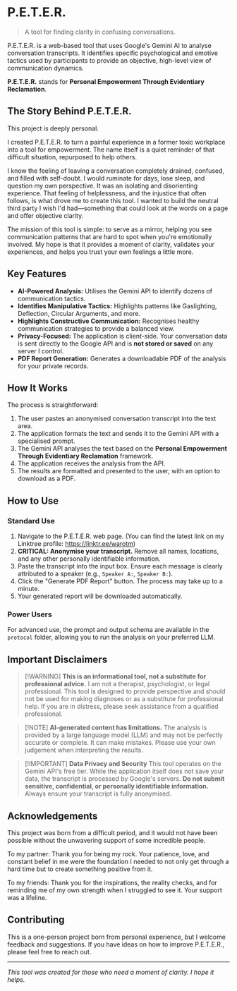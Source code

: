 # P.E.T.E.R.

> A tool for finding clarity in confusing conversations.

P.E.T.E.R. is a web-based tool that uses Google's Gemini AI to analyse conversation transcripts. It identifies specific psychological and emotive tactics used by participants to provide an objective, high-level view of communication dynamics.

**P.E.T.E.R.** stands for **Personal Empowerment Through Evidentiary Reclamation**.

## The Story Behind P.E.T.E.R.

This project is deeply personal.

I created P.E.T.E.R. to turn a painful experience in a former toxic workplace into a tool for empowerment. The name itself is a quiet reminder of that difficult situation, repurposed to help others.

I know the feeling of leaving a conversation completely drained, confused, and filled with self-doubt. I would ruminate for days, lose sleep, and question my own perspective. It was an isolating and disorienting experience. That feeling of helplessness, and the injustice that often follows, is what drove me to create this tool. I wanted to build the neutral third party I wish I'd had—something that could look at the words on a page and offer objective clarity.

The mission of this tool is simple: to serve as a mirror, helping you see communication patterns that are hard to spot when you're emotionally involved. My hope is that it provides a moment of clarity, validates your experiences, and helps you trust your own feelings a little more.

## Key Features

* **AI-Powered Analysis:** Utilises the Gemini API to identify dozens of communication tactics.
* **Identifies Manipulative Tactics:** Highlights patterns like Gaslighting, Deflection, Circular Arguments, and more.
* **Highlights Constructive Communication:** Recognises healthy communication strategies to provide a balanced view.
* **Privacy-Focused:** The application is client-side. Your conversation data is sent directly to the Google API and is **not stored or saved** on any server I control.
* **PDF Report Generation:** Generates a downloadable PDF of the analysis for your private records.

## How It Works

The process is straightforward:

1.  The user pastes an anonymised conversation transcript into the text area.
2.  The application formats the text and sends it to the Gemini API with a specialised prompt.
3.  The Gemini API analyses the text based on the **Personal Empowerment Through Evidentiary Reclamation** framework.
4.  The application receives the analysis from the API.
5.  The results are formatted and presented to the user, with an option to download as a PDF.

## How to Use

### Standard Use
1.  Navigate to the P.E.T.E.R. web page. (You can find the latest link on my Linktree profile: https://linktr.ee/warotm)
2.  **CRITICAL: Anonymise your transcript.** Remove all names, locations, and any other personally identifiable information.
3.  Paste the transcript into the input box. Ensure each message is clearly attributed to a speaker (e.g., `Speaker A:`, `Speaker B:`).
4.  Click the "Generate PDF Report" button. The process may take up to a minute.
5.  Your generated report will be downloaded automatically.

### Power Users
For advanced use, the prompt and output schema are available in the `protocol` folder, allowing you to run the analysis on your preferred LLM.

## Important Disclaimers

> \[!WARNING\]
> **This is an informational tool, not a substitute for professional advice.**
> I am not a therapist, psychologist, or legal professional. This tool is designed to provide perspective and should not be used for making diagnoses or as a substitute for professional help. If you are in distress, please seek assistance from a qualified professional.

> \[!NOTE\]
> **AI-generated content has limitations.**
> The analysis is provided by a large language model (LLM) and may not be perfectly accurate or complete. It can make mistakes. Please use your own judgement when interpreting the results.

> \[!IMPORTANT\]
> **Data Privacy and Security**
> This tool operates on the Gemini API's free tier. While the application itself does not save your data, the transcript is processed by Google's servers. **Do not submit sensitive, confidential, or personally identifiable information.** Always ensure your transcript is fully anonymised.

## Acknowledgements

This project was born from a difficult period, and it would not have been possible without the unwavering support of some incredible people.

To my partner: Thank you for being my rock. Your patience, love, and constant belief in me were the foundation I needed to not only get through a hard time but to create something positive from it.

To my friends: Thank you for the inspirations, the reality checks, and for reminding me of my own strength when I struggled to see it. Your support was a lifeline.

## Contributing

This is a one-person project born from personal experience, but I welcome feedback and suggestions. If you have ideas on how to improve P.E.T.E.R., please feel free to reach out.

---

*This tool was created for those who need a moment of clarity. I hope it helps.*
